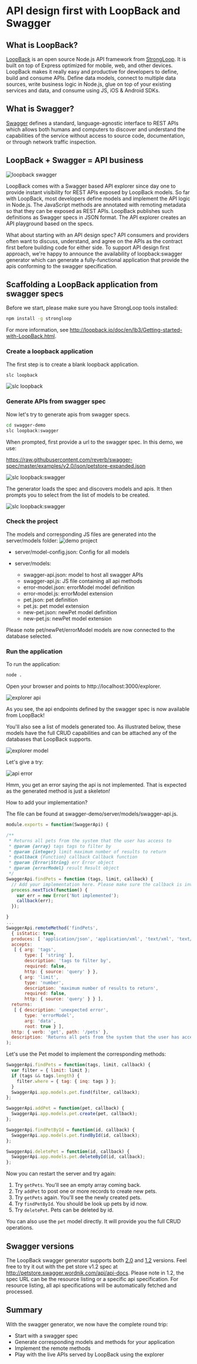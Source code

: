 # API design first with LoopBack and Swagger

## What is LoopBack?

[LoopBack](http://loopback.io) is an open source Node.js API framework from
[StrongLoop](http://www.strongloop.com). It is built on top of Express
optimized for mobile, web, and other devices. LoopBack makes it really easy
and productive for developers to define, build and consume APIs. Define data
models, connect to multiple data sources, write business logic in Node.js,
glue on top of your existing services and data, and consume using JS, iOS &
Android SDKs.

## What is Swagger?

[Swagger](https://github.com/reverb/swagger-spec) defines a standard,
language-agnostic interface to REST APIs which allows both humans and computers
to discover and understand the capabilities of the service without access to
source code, documentation, or through network traffic inspection.

## LoopBack + Swagger = API business

![loopback swagger](images/loopback-swagger-integration.png)

LoopBack comes with a Swagger based API explorer since day one to provide
instant visibility for REST APIs exposed by LoopBack models. So far with
LoopBack, most developers define models and implement the API logic in Node.js.
The JavaScript methods are annotated with remoting metadata so that they can be
exposed as REST APIs. LoopBack publishes such definitions as Swagger specs in
JSON format. The API explorer creates an API playground based on the specs.

What about starting with an API design spec? API consumers and providers often
want to discuss, understand, and agree on the APIs as the contract first before
building code for either side. To support API design first approach, we're happy
to announce the availability of loopback:swagger generator which can generate a
fully-functional application that provide the apis conforming to the swagger
specification.

## Scaffolding a LoopBack application from swagger specs

Before we start, please make sure you have StrongLoop tools installed:

```sh
npm install -g strongloop
```

For more information, see http://loopback.io/doc/en/lb3/Getting-started-with-LoopBack.html.

### Create a loopback application

The first step is to create a blank loopback application.

```sh
slc loopback
```

![slc loopback](images/loopback.png)

### Generate APIs from swagger spec

Now let's try to generate apis from swagger specs.

```sh
cd swagger-demo
slc loopback:swagger
```

When prompted, first provide a url to the swagger spec. In this demo, we use:

https://raw.githubusercontent.com/reverb/swagger-spec/master/examples/v2.0/json/petstore-expanded.json

![slc loopback:swagger](images/loopback-swagger.png)

The generator loads the spec and discovers models and apis. It then prompts you
to select from the list of models to be created.

![slc loopback:swagger](images/loopback-swagger-full.png)

### Check the project

The models and corresponding JS files are generated into the server/models folder:
![demo project](images/demo-project.png)

- server/model-config.json: Config for all models

- server/models:

  - swagger-api.json: model to host all swagger APIs
  - swagger-api.js: JS file containing all api methods
  - error-model.json: errorModel model definition
  - error-model.js: errorModel extension
  - pet.json: pet definition
  - pet.js: pet model extension
  - new-pet.json: newPet model definition
  - new-pet.js: newPet model extension

Please note pet/newPet/errorModel models are now connected to the database selected.

### Run the application

To run the application:

```sh
node .
```

Open your browser and points to http://localhost:3000/explorer.

![explorer api](images/explorer-api.png)

As you see, the api endpoints defined by the swagger spec is now available from
LoopBack!

You'll also see a list of models generated too. As illustrated below, these
models have the full CRUD capabilities and can be attached any of the databases
that LoopBack supports.

![explorer model](images/explorer-model.png)

Let's give a try:

![api error](images/api-error.png)

Hmm, you get an error saying the api is not implemented. That is expected as the
generated method is just a skeleton!

How to add your implementation?

The file can be found at swagger-demo/server/models/swagger-api.js.

```js
module.exports = function(SwaggerApi) {

/**
 * Returns all pets from the system that the user has access to
 * @param {array} tags tags to filter by
 * @param {integer} limit maximum number of results to return
 * @callback {Function} callback Callback function
 * @param {Error|String} err Error object
 * @param {errorModel} result Result object
 */
SwaggerApi.findPets = function (tags, limit, callback) {
  // Add your implementation here. Please make sure the callback is invoked
  process.nextTick(function() {
    var err = new Error('Not implemented');
    callback(err);
  });

}
...
SwaggerApi.remoteMethod('findPets',
  { isStatic: true,
  produces: [ 'application/json', 'application/xml', 'text/xml', 'text/html' ],
  accepts:
   [ { arg: 'tags',
       type: [ 'string' ],
       description: 'tags to filter by',
       required: false,
       http: { source: 'query' } },
     { arg: 'limit',
       type: 'number',
       description: 'maximum number of results to return',
       required: false,
       http: { source: 'query' } } ],
  returns:
   [ { description: 'unexpected error',
       type: 'errorModel',
       arg: 'data',
       root: true } ],
  http: { verb: 'get', path: '/pets' },
  description: 'Returns all pets from the system that the user has access to' }
);
```

Let's use the Pet model to implement the corresponding methods:

```js
SwaggerApi.findPets = function(tags, limit, callback) {
  var filter = { limit: limit };
  if (tags && tags.length) {
    filter.where = { tag: { inq: tags } };
  }
  SwaggerApi.app.models.pet.find(filter, callback);
};

SwaggerApi.addPet = function(pet, callback) {
  SwaggerApi.app.models.pet.create(pet, callback);
};

SwaggerApi.findPetById = function(id, callback) {
  SwaggerApi.app.models.pet.findById(id, callback);
};

SwaggerApi.deletePet = function(id, callback) {
  SwaggerApi.app.models.pet.deleteById(id, callback);
};
```

Now you can restart the server and try again:

1.  Try `getPets`. You'll see an empty array coming back.
2.  Try `addPet` to post one or more records to create new pets.
3.  Try `getPets` again. You'll see the newly created pets.
4.  Try `findPetById`. You should be look up pets by id now.
5.  Try `deletePet`. Pets can be deleted by id.

You can also use the `pet` model directly. It will provide you the full CRUD
operations.

## Swagger versions

The LoopBack swagger generator supports both [2.0](https://github.com/reverb/swagger-spec/blob/master/versions/2.0.md)
and [1.2](https://github.com/reverb/swagger-spec/blob/master/versions/1.2.md) versions.
Feel free to try it out with the pet store v1.2 spec at http://petstore.swagger.wordnik.com/api/api-docs.
Please note in 1.2, the spec URL can be the resource listing or a specific api
specification. For resource listing, all api specifications will be automatically
fetched and processed.

## Summary

With the swagger generator, we now have the complete round trip:

- Start with a swagger spec
- Generate corresponding models and methods for your application
- Implement the remote methods
- Play with the live APIs served by LoopBack using the explorer
